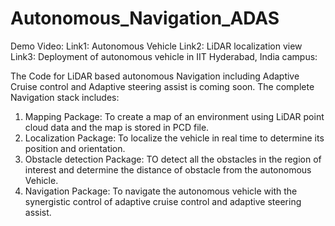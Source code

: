# Autonomous_Navigation_ADAS

Demo Video:
Link1: Autonomous Vehicle
Link2: LiDAR localization view
Link3: Deployment of autonomous vehicle in IIT Hyderabad, India campus: 


The Code for LiDAR based autonomous Navigation including Adaptive Cruise control and Adaptive steering assist is coming soon. The complete Navigation stack includes:

1) Mapping Package: To create a map of an environment using LiDAR point cloud data and the map is stored in PCD file.
2) Localization Package: To localize the vehicle in real time to determine its position and orientation.
3) Obstacle detection Package: TO detect all the obstacles in the region of interest and determine the distance of obstacle from the autonomous Vehicle.
4) Navigation Package: To navigate the autonomous vehicle with the synergistic control of adaptive cruise control and adaptive steering assist.
